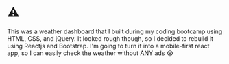 # ⚠️
This was a weather dashboard that I built during my coding bootcamp using HTML, CSS, and jQuery. 
It looked rough though, so I decided to rebuild it using Reactjs and Bootstrap. I'm going to turn it into a mobile-first react app, so I can easily check the weather without ANY ads 😭


<!-- 


# Weather Dashboard
This is a weather dashboard app that allows a user to see the weather outlook for multiple cities. 
It features the OpenWeather One Call API, jQuery, Bootstrap, dynamically updated HTML and CSS, and persistent data stored in localStorage.


## Table of Contents
- [Link](#link)
- [Screenshots](#screenshots)
- [License](#license)
- [Contact](#contact)


## Link
https://jroller33.github.io/Weather-Dashboard/

## Screenshots

![Screenshot](./assets/ss1.png)



## License
This project is licensed under the [MIT License](https://www.mit.edu/~amini/LICENSE.md).

## Contact
[GitHub](https://github.com/jroller33)
 -->
